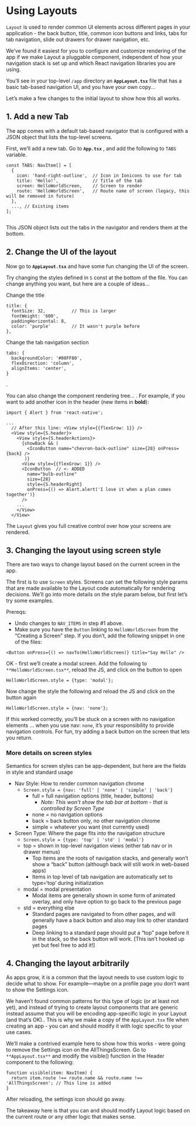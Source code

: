 # Using Layouts

`Layout` is used to render common UI elements across different pages in your
application - the back button, title, common icon buttons and links, tabs for
tab navigation, slide out drawers for drawer navigation, etc.

We’ve found it easiest for you to configure and customize rendering of the app
if we make Layout a pluggable component, independent of how your navigation
stack is set up and which React navigation libraries you are using.

You’ll see in your top-level `/app` directory an **`AppLayout.tsx`** file that
has a basic tab-based navigation UI, and you have your own copy...

Let’s make a few changes to the initial layout to show how this all works.

## 1. Add a new Tab

The app comes with a default tab-based navigator that is configured with a JSON
object that lists the top-level screens.

First, we’ll add a new tab. Go to **`App.tsx`** , and add the following to
`TABS` variable.

```tsx
const TABS: NavItem[] = [
  {
    icon: 'hand-right-outline',  // Icon in Ionicons to use for tab
    title: 'Hello!',             // Title of the tab
    screen: HelloWorldScreen,    // Screen to render
    route: 'HelloWorldScreen',   // Route name of screen (legacy, this will be removed in future)
  },
  ..., // Existing items
];


```

This JSON object lists out the tabs in the navigator and renders them at the
bottom.

## 2. Change the UI of the layout

Now go to **`AppLayout.tsx`** and have some fun changing the UI of the screen.

Try changing the styles defined in `S` const at the bottom of the file. You can
change anything you want, but here are a couple of ideas...

Change the title

```tsx
title: {
  fontSize: 32,          // This is larger
  fontWeight: '600',
  paddingHorizontal: 8,
  color: 'purple'        // It wasn't purple before
},

```

Change the tab navigation section

```tsx
tabs: {
  backgroundColor: '#80FF80',
  flexDirection: 'column',
  alignItems: 'center',
}
```

.

You can also change the component rendering tree... . For example, if you want
to add another icon in the header (new items in **bold**):

```tsx
import { Alert } from 'react-native';

...
  // After this line: <View style={{flexGrow: 1}} />
  <View style={S.header}>
    <View style={S.headerActions}>
      {showBack && (
        <IconButton name="chevron-back-outline" size={28} onPress={back} />
       )}
      <View style={{flexGrow: 1}} />
      <IconButton  // <- ADDED
        name="bulb-outline"
        size={28}
        style={S.headerRight}
        onPress={() => Alert.alert('I love it when a plan comes together')}
      />
    ...
    </View>
  </View>

```

The `Layout` gives you full creative control over how your screens are rendered.

## 3. Changing the layout using screen style

There are two ways to change layout based on the current screen in the app.

The first is to use `Screen` styles. Screens can set the following style params
that are made available to the Layout code automatically for rendering
decisions. We’ll go into more details on the style param below, but first let’s
try some examples.

Prereqs:

- Undo changes to `NAV_ITEMS` in step #1 above.
- Make sure you have the `Button` linking to `HelloWorldScreen` from the
  “Creating a Screen” step. If you don’t, add the following snippet in one of
  the files:

```tsx
<Button onPress={() => navTo(HelloWorldScreen)} title="Say Hello" />
```

OK - first we’ll create a modal screen. Add the following to
`**HelloWorldScreen.tsx**`, reload the JS, and click on the button to open

```tsx
HelloWorldScreen.style = {type: 'modal'};
```

Now change the style the following and reload the JS and click on the button
again

```tsx
HelloWorldScreen.style = {nav: 'none'};
```

If this worked correctly, you’ll be stuck on a screen with no navigation
elements ... when you use nav: `none`, it’s your responsibility to provide
navigation controls. For fun, try adding a back button on the screen that lets
you return.

### **More details on screen styles**

Semantics for screen styles can be app-dependent, but here are the fields in
style and standard usage

- Nav Style: How to render common navigation chrome
  - `Screen.style = {nav: 'full' | 'none' | 'simple' | 'back'}`
    - full = full navigation options (title, header, buttons)
      - _Note: This won’t show the tab bar at bottom - that is controlled by
        Screen Type_
    - none = no navigation options
    - back = back button only, no other navigation chrome
    - simple = whatever you want (not currently used)
- Screen Type: Where the page fits into the navigation structure
  - `Screen.style = {type: 'top' | 'std' | 'modal'}`
  - top = shown in top-level navigation views (either tab nav or in drawer
    menus)
    - Top items are the roots of navigation stacks, and generally won’t show a
      “back” button (although back will still work in web-based apps)
    - Items in top level of tab navigation are automatically set to type=‘top’
      during initialization
  - modal = modal presentation
    - Modal items are generally shown in some form of animated overlay, and only
      have option to go back to the previous page
  - std = everything else
    - Standard pages are navigated to from other pages, and will generally have
      a back button and also may link to other standard pages
    - Deep linking to a standard page should put a “top” page before it in the
      stack, so the back button will work. [This isn’t hooked up yet but feel
      free to add it!]

## 4. Changing the layout arbitrarily

As apps grow, it is a common that the layout needs to use custom logic to decide
what to show. For example—maybe on a profile page you don’t want to show the
Settings icon.

We haven’t found common patterns for this type of logic (or at least not yet),
and instead of trying to create layout components that are generic instead
assume that you will be encoding app-specific logic in your Layout (and that’s
OK).. This is why we make a copy of the `AppLayout.tsx` file when creating an
app - you can and should modify it with logic specific to your use cases.

We’ll make a contrived example here to show how this works - were going to
remove the Settings icon on the AllThingsScreen. Go to `**AppLayout.tsx**` and
modify the visible() function in the Header component to the following:

```tsx
function visible(item: NavItem) {
  return item.route !== route.name && route.name !== 'AllThingsScreen'; // This line is added
}
```

After reloading, the settings icon should go away.

The takeaway here is that you can and should modify Layout logic based on the
current route or any other logic that makes sense.
